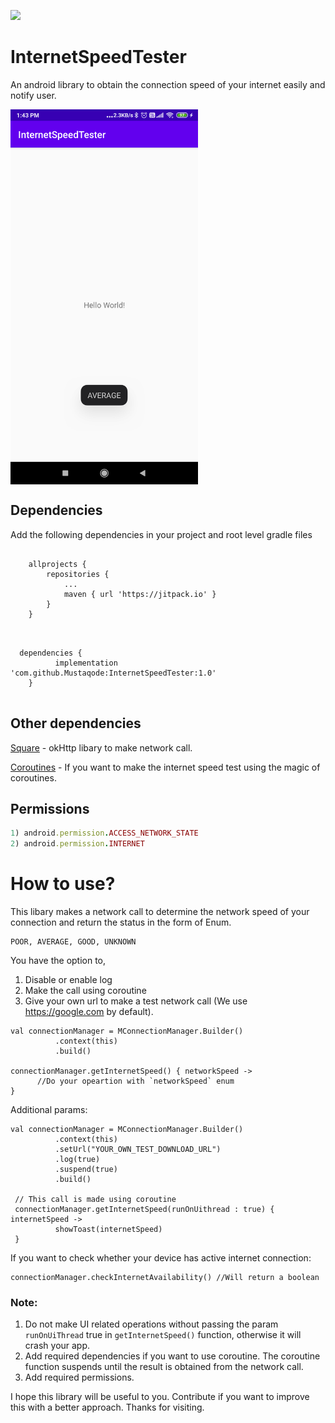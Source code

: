 
[![](https://jitpack.io/v/Mustaqode/InternetSpeedTester.svg)](https://jitpack.io/#Mustaqode/InternetSpeedTester)
# InternetSpeedTester 
An android library to obtain the connection speed of your internet easily and notify user.

<img src="internetSpeedTester.png" width="300" height="600" align="center" />

## Dependencies

Add the following dependencies in your project and root level gradle files

```

	allprojects {
		repositories {
			...
			maven { url 'https://jitpack.io' }
		}
	}
  
  ```
  
  ```
  
  	dependencies {
	        implementation 'com.github.Mustaqode:InternetSpeedTester:1.0'
	  }
    
  ```
  
  ## Other dependencies
  
  [Square](https://square.github.io/okhttp/#releases) - okHttp libary to make network call. 
  
  [Coroutines](https://github.com/Kotlin/kotlinx.coroutines) - If you want to make the internet speed test using the magic of coroutines. 

  
  ## Permissions 
  
  ```ruby
  1) android.permission.ACCESS_NETWORK_STATE
  2) android.permission.INTERNET
  ```
  
  # How to use?
  
  This libary makes a network call to determine the network speed of your connection and return the status in the form of Enum. 
  
  ```
  POOR, AVERAGE, GOOD, UNKNOWN
  ```
  
  You have the option to,
  
  1) Disable or enable log
  2) Make the call using coroutine
  3) Give your own url to make a test network call (We use https://google.com by default).
  
  ```
  val connectionManager = MConnectionManager.Builder()
            .context(this)
            .build()

  connectionManager.getInternetSpeed() { networkSpeed ->
        //Do your opeartion with `networkSpeed` enum
  }
  
  ```
  
  Additional params:
  
  
  ```
  val connectionManager = MConnectionManager.Builder()
            .context(this)
            .setUrl("YOUR_OWN_TEST_DOWNLOAD_URL")
            .log(true)
            .suspend(true)
            .build()
            
   // This call is made using coroutine
   connectionManager.getInternetSpeed(runOnUithread : true) { internetSpeed ->
            showToast(internetSpeed)
   }
   ```
   
  If you want to check whether your device has active internet connection:
  
  ```
  connectionManager.checkInternetAvailability() //Will return a boolean
  ```
  
  ### Note:
  
  1) Do not make UI related operations without passing the param `runOnUiThread` true in `getInternetSpeed()` function, otherwise it will crash your app.
  2) Add required dependencies if you want to use coroutine. The coroutine function suspends until the result is obtained from the network call. 
  3) Add required permissions. 
  
  I hope this library will be useful to you. Contribute if you want to improve this with a better approach. Thanks for visiting. 
        
   



